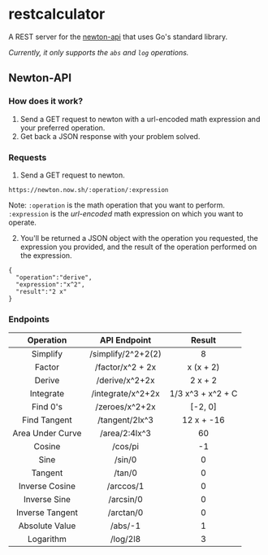 # restcalculator

A REST server for the [newton-api](https://github.com/aunyks/newton-api) that uses Go's standard library.

*Currently, it only supports the `abs` and `log` operations.*

## Newton-API

### How does it work?
1. Send a GET request to newton with a url-encoded math expression and your preferred operation.
2. Get back a JSON response with your problem solved.

### Requests
1. Send a GET request to newton.
```
https://newton.now.sh/:operation/:expression
```
Note: `:operation` is the math operation that you want to perform. 
`:expression` is the *url-encoded* math expression on which you want to operate.

2. You'll be returned a JSON object with the operation you requested, 
the expression you provided, and the result of the operation performed on the expression.

```
{
  "operation":"derive",
  "expression":"x^2",
  "result":"2 x"
}
```

### Endpoints
| Operation |    API Endpoint   |       Result      |
|:---------:|:-----------------:|:-----------------:|
| Simplify  | /simplify/2^2+2(2)| 8                 |
| Factor    | /factor/x^2 + 2x  | x (x + 2)         |
| Derive    | /derive/x^2+2x    | 2 x + 2           |
| Integrate | /integrate/x^2+2x | 1/3 x^3 + x^2 + C |
| Find 0's  | /zeroes/x^2+2x    | [-2, 0]           |
| Find Tangent| /tangent/2lx^3  | 12 x + -16        |
| Area Under Curve| /area/2:4lx^3| 60               |
| Cosine    | /cos/pi            | -1                 |
| Sine      | /sin/0            | 0                 |
| Tangent   | /tan/0            | 0                 |
| Inverse Cosine    | /arccos/1            | 0                 |
| Inverse Sine    | /arcsin/0            | 0                 |
| Inverse Tangent    | /arctan/0            | 0                 |
| Absolute Value    | /abs/-1            | 1                 |  
| Logarithm | /log/2l8           | 3               |
